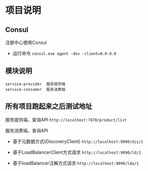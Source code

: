 # 项目说明 #

## Consul
注册中心使用Consul
- 运行命令
`consul.exe agent -dev -client=0.0.0.0`

## 模块说明
```
service-provider  服务提供端
service-consumer  服务消费端
```

## 所有项目跑起来之后测试地址

服务提供端，查询API
`http://localhost:7070/product/list`

服务消费端，查询API

- 基于元数据方式(DiscoveryClient)
  `http://localhost:9090/dis/1`

- 基于LoadBalancerClient方式请求
  `http://localhost:9090/ld/1`

- 基于loadBalancer注解方式请求
  `http://localhost:9090/lda/1`
